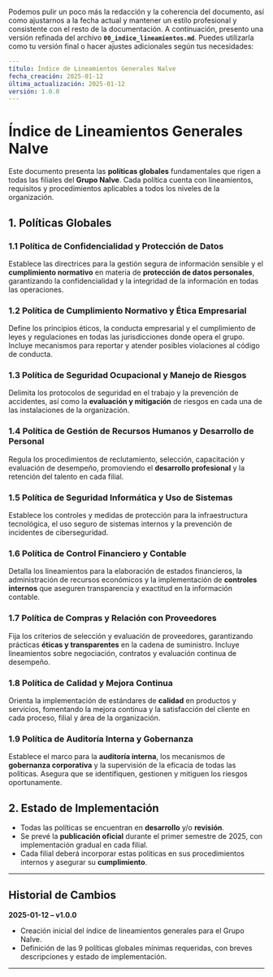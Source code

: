 Podemos pulir un poco más la redacción y la coherencia del documento, así como ajustarnos a la fecha actual y mantener un estilo profesional y consistente con el resto de la documentación. A continuación, presento una versión refinada del archivo **`00_indice_lineamientos.md`**. Puedes utilizarla como tu versión final o hacer ajustes adicionales según tus necesidades:

```yaml
---
título: Índice de Lineamientos Generales Nalve
fecha_creación: 2025-01-12
última_actualización: 2025-01-12
versión: 1.0.0
---
```

# Índice de Lineamientos Generales Nalve

Este documento presenta las **políticas globales** fundamentales que rigen a todas las filiales del **Grupo Nalve**. Cada política cuenta con lineamientos, requisitos y procedimientos aplicables a todos los niveles de la organización.

## 1. Políticas Globales

### 1.1 Política de Confidencialidad y Protección de Datos
Establece las directrices para la gestión segura de información sensible y el **cumplimiento normativo** en materia de **protección de datos personales**, garantizando la confidencialidad y la integridad de la información en todas las operaciones.

### 1.2 Política de Cumplimiento Normativo y Ética Empresarial
Define los principios éticos, la conducta empresarial y el cumplimiento de leyes y regulaciones en todas las jurisdicciones donde opera el grupo. Incluye mecanismos para reportar y atender posibles violaciones al código de conducta.

### 1.3 Política de Seguridad Ocupacional y Manejo de Riesgos
Delimita los protocolos de seguridad en el trabajo y la prevención de accidentes, así como la **evaluación y mitigación** de riesgos en cada una de las instalaciones de la organización.

### 1.4 Política de Gestión de Recursos Humanos y Desarrollo de Personal
Regula los procedimientos de reclutamiento, selección, capacitación y evaluación de desempeño, promoviendo el **desarrollo profesional** y la retención del talento en cada filial.

### 1.5 Política de Seguridad Informática y Uso de Sistemas
Establece los controles y medidas de protección para la infraestructura tecnológica, el uso seguro de sistemas internos y la prevención de incidentes de ciberseguridad.

### 1.6 Política de Control Financiero y Contable
Detalla los lineamientos para la elaboración de estados financieros, la administración de recursos económicos y la implementación de **controles internos** que aseguren transparencia y exactitud en la información contable.

### 1.7 Política de Compras y Relación con Proveedores
Fija los criterios de selección y evaluación de proveedores, garantizando prácticas **éticas y transparentes** en la cadena de suministro. Incluye lineamientos sobre negociación, contratos y evaluación continua de desempeño.

### 1.8 Política de Calidad y Mejora Continua
Orienta la implementación de estándares de **calidad** en productos y servicios, fomentando la mejora continua y la satisfacción del cliente en cada proceso, filial y área de la organización.

### 1.9 Política de Auditoría Interna y Gobernanza
Establece el marco para la **auditoría interna**, los mecanismos de **gobernanza corporativa** y la supervisión de la eficacia de todas las políticas. Asegura que se identifiquen, gestionen y mitiguen los riesgos oportunamente.

## 2. Estado de Implementación
- Todas las políticas se encuentran en **desarrollo** y/o **revisión**.
- Se prevé la **publicación oficial** durante el primer semestre de 2025, con implementación gradual en cada filial.
- Cada filial deberá incorporar estas políticas en sus procedimientos internos y asegurar su **cumplimiento**.

---

## Historial de Cambios
**2025-01-12 – v1.0.0**  
- Creación inicial del índice de lineamientos generales para el Grupo Nalve.  
- Definición de las 9 políticas globales mínimas requeridas, con breves descripciones y estado de implementación.  

---